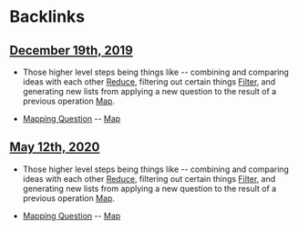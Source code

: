 
# Backlinks
## [December 19th, 2019](<December 19th, 2019.md>)
- Those higher level steps being things like -- combining and comparing ideas with each other [Reduce](<Reduce.md>), filtering out certain things [Filter](<Filter.md>), and generating new lists from applying a new question to the result of a previous operation [Map](<Map.md>).

- [Mapping Question](<Mapping Question.md>) -- [Map](<Map.md>)

## [May 12th, 2020](<May 12th, 2020.md>)
- Those higher level steps being things like -- combining and comparing ideas with each other [Reduce](<Reduce.md>), filtering out certain things [Filter](<Filter.md>), and generating new lists from applying a new question to the result of a previous operation [Map](<Map.md>).

- [Mapping Question](<Mapping Question.md>) -- [Map](<Map.md>)

